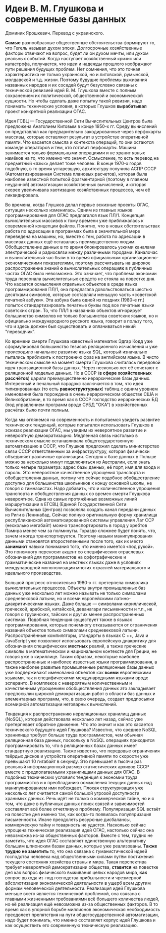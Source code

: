 # Идеи В. М. Глушкова и современные базы данных

Доминик Ярошкевич. Перевод с украинского.

**Самые** разнообразные общественные обстоятельства формируют то, что Гегель называл духом эпохи. Долгосрочные хозяйственные факторы отвечают на вопрос, будет ли он духом мечты, или духом реальных событий. Когда наступает хозяйственный кризис или катастрофа, получается, что идеи и надежды прошлого изображают пути решения будущих проблем. Нет сомнения, что это точная характеристика не только украинской, но и литовской, румынской, молдавской и т.д. жизни. Поэтому будущие проблемы выживания названных народов и их соседей будут безусловно связаны с технической ревизией идей В. М. Глушкова вместе с полным сохранением их политической, общественной и экономической сущности. Но чтобы сделать даже попытку такой ревизии, надо понимать технические условия, в которых Глушков **вырабатывал** проект конкретной реализации ОГАС.

Идея ГСВЦ — Государственной Сети Вычислительных Центров была предложена Анатолием Китовым в конце 1950-х гг. Среду вычислений он представлял как предварительно закодированные через перфокарты массивы, которые оставляют результат в устройстве оперативной памяти. Что касается смысла и контекста операций, то они остаются команде операторов и тем, кто готовит перфокарты. Машина занимается только формальными операциями и не хранит явных намёков на то, что именно что значит. Осмысление, то есть перевод на предметный «язык» делает тоже человек. В конце 1970-х годов подобную, в то время устаревшую, архитектуру получила АСПР СССР (Автоматизированная Система плановых расчетов), которая была наиболее известной попыткой фрагментарной (поэтому в главном неудачной) автоматизации хозяйственных вычислений, и которая скорее увеличивала хаотизацию хозяйственных процессов, чем её ликвидировала.

Во времена, когда Глушков делал первые эскизные проекты ОГАС, ситуация несколько изменилась. Одним из главных языков программирования для ОГАС предлагался язык ПЛ/1. Концепция вычислительных массивов к тому времени уже приближалась к современной концепции файлов. Понятно, что в новых обстоятельствах работа по адресации в программах была в значительной мере переведена на машины, но, вместе с тем, работа по адресации в массивах данных ещё оставалась преимущественно людям. Обобществление данных в то время блокировалось узкими каналами электрической и радиосвязи между различными городами. Каналочас и вычислительный час были в то время официальным организационно-экономическими показателями, поэтому рассчитывать на широкое распространение знаний **о** вычислительных операци**ях** в публичных частях ОГАС было невозможно. Это означает, что проблема экономии труда персонала вычислительных средств не стояла на повестке дня. Что касается осмысления отдельных объектов в среде языка программирования ПЛ/1, она предлагала довольствоваться шестью десятками символов, которые составляли меньшую часть «советской печатной азбуки». Эта азбука была одной из поздних (1980-е гг.) попыток стандартизировать печатные буквы под все печатные языки советских стран. То, что ПЛ/1 в названиях объектов игнорирует большинство символов не только большинства советских языков, но и официально международного русского языка, говорит в пользу того, что и здесь должен был существовать и оплачиваться некий "переводчик".

Ко времени смерти Глушкова известный математик Эдгар Кодд уже сформулировал большинство тезисов реляционного исчисления и уже происходило начальное развитие языка SQL, который изначально пытались приблизить к построению фраз на английском языке. В чисто техническом смысле на момент смерти Глушкова считалась передовой идея транзакционной базы данных. Через несколько лет её сочетают с реляционной моделью данных. Но в СССР (**в сфере хозяйственных рассчётов**) царили преимущественно иерархические базы данных. Интересный и печальный парадокс заключается в том, что идея типизированных (то есть **равноструктурных**) таблиц с одним уровнем именования была порождена в очень иерархическом обществе США и Великобритании, в то время как в СССР господство иерархических БД (под управлением программ вроде СУБД "OKA") в хозяйственных расчётах было почти полным.

Когда мы оглянемся на современность и попытаемся увидеть развитие технических тенденций, которые попытался использовать Глушков в эскизах реализации ОГАС, мы увидим их невероятное развитие и невероятную демократизацию. Медленная связь настолько в техническом смысле останавливала общегосударственную автоматизацию в СССР, что Глушков предложил сделать министерство связи СССР ответственным за инфраструктуру, которая физически объединяет различные организации. Сегодня к базе данных в Польше можно за несколько минут подключиться из Австралии, если знать только четыре параметра: адрес базы данных, её порт, имя для входа и пароль. Это невероятное качественное упрощения транспорта и обобществления данных, потому что сейчас подобное обобществление доступно для большинства школьников к концу основной школы, не говоря о гимназистах. Надо добавить, что и количественное упрощения транспорта и обобществления данных со времен смерти Глушкова невероятное. Одна из самых протяжённых возможных линий маршрутизации в ЕГСВЦ (Единой Государственной Сети Вычислительных Центров) позволяла создать канал передачи данных из Риги в Ленинабад. Сейчас полную оригинальную форму хранилища республиканской автоматизированной системы управления Лат ССР (несколько мегабайт) можно транспортировать в город у хребтов Памира менее чем за полминуты. Гораздо сложнее будет понять, что, зачем и когда транспортируется. Поэтому навыки манипулирования данными становятся второстепенными после того, как их место **занимают** навыки понимания того, что именно имеется «под рукой». Это понемногу переносит акцент со специфических отраслевых обозначений для программистов на орфографические и грамматические названия на местных языках даже в условиях международной монополизации многих отраслей материального и идеального производства.

Большой прогресс относительно 1980-х гг. претерпела символика вычислительных процессов. Объекты внутри промышленных баз данных уже несколько лет можно называть не только символами средневековой латыни, но и всеми европейскими латино-диакритическими языках. Даже больше — символами кириллической, греческой, арабской, китайской, деванагари письменности и т.п., не говоря о грузинских, тайских и других менее распространенных системах. Подобная тенденция существует также в языках программирования, которые понемногу отказываются от ограничения названий объектов только символами средневековой латыни. Распространённые компиляторы, стандарты в языках C ++, Java и JavaScript уже позволяют использовать европейскую диакритику для обозначения специфических **местных** реалий, а также греческие символы в математическом и национальном контексте для Греции, не говоря уже о кириллице. Таким образом, некоторые наиболее распространенные и наиболее известные языки программирования, а также наиболее развитые промышленные реляционные базы данных уже поддерживают именования объектов как **всеми** европейскими языками, так и специфическими международными языками вроде эсперанто. В комплексе с невероятным количественным и качественным упрощением обобществления данных это закладывает предпосылки широкой демократизации работ в области баз данных и элементарных программ, что, в свою очередь, создает предпосылки всемирной автоматизации нетоварных вычислений.

Тенденция к распространению нереляционных хранилищ данных (NoSQL), которая действовала несколько лет назад, сейчас уже претерпевает обратное движение. Что это значит и как это касается технического будущего идей Глушкова? Известно, что среднее NoSQL хранилище требует больше труда программистов, чем обычная реляционная база данных, поскольку в NoSQL операциях приходится программировать то, что в реляционных базах данных имеет стандартную реализацию. Также известно, что передовые ограничения твёрдых дисков и устройств оперативной памяти по скорости уже превышают 10 гигабайт в секунду. Это превышает в тысячи раз реальный информационный размер статистических архивов СССР вместе с предполагаемыми хранилищами данных для ОГАС. В подобных технических условиях тенденция к экономии труда программистов и к преобладанию осмысления текущих данных над манипулированием ими побеждает. Плохая структуризация уже несколько лет считается самой большой угрозой доступности хранимых данных. Речь идёт не только о коммерческой тайне, но и о том, что даже в публичных данных поиск связей и зависимостей составляет всё более отчетливую проблему. Популяризация SQL встаёт на повестке дня именно так, как когда-то появилась популяризация письменности. Иначе преодолеть ресурсные дисбалансы, коммерческую тайну и товарность не удастся. Насколько сейчас упрощена техническая реализация идей ОГАС, настолько сейчас она невозможна из-за общественных факторов. Вместе с тем, трудно не заметить, что идея ОГАС составляет единственную альтернативу большим шпионским базам данных, которые уже реализованы. **Также трудно не заметить** то, что она связана с гуманистической идеей господства человека над общественными силами путём постижения текущего состояния хозяйства страны и мира. Такая перспектива требует невероятной демократизации общества, **ставится** на повестке дня как вопрос физического выживания целых народов мира, **как** вопрос выхода из-под господства прибыльности и чрезмерной абсолютизации экономической деятельности в ущерб всем другим формам человеческой деятельности. Реализация идей Глушкова меньше всего является технической проблемой, она связана с главными жизненными требованиями всё большего количества людей, но её реализация ещё невозможна из-за общественных факторов. В то время как в упорной борьбе миллионов экономическая необходимость преодолеет препятствия на пути общегосударственной автоматизации, надо будет понимать, что именно составляет корпус идей Глушкова и как осуществить его современную техническую реализацию.